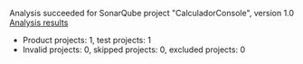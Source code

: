 Analysis succeeded for SonarQube project "CalculadorConsole", version 1.0 [Analysis results](http://serversonar.azurewebsites.net/dashboard/index/CalculadorConsole)
- Product projects: 1, test projects: 1
- Invalid projects: 0, skipped projects: 0, excluded projects: 0
